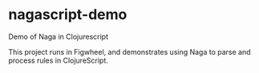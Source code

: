 # nagascript-demo
Demo of Naga in Clojurescript

This project runs in Figwheel, and demonstrates using Naga to parse and process rules in ClojureScript.
